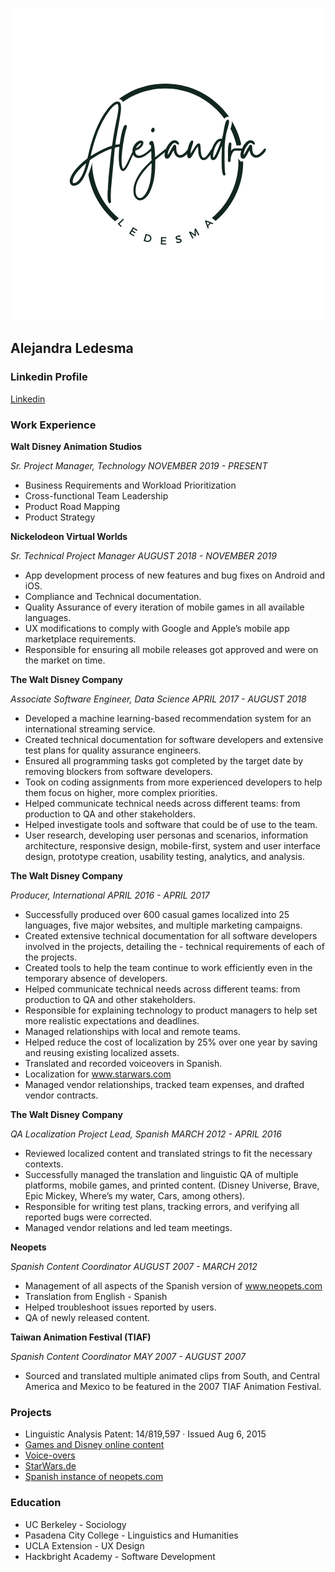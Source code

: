 

![Logo](/images/Ale.png)

## Alejandra Ledesma

### Linkedin Profile
[Linkedin](https://www.linkedin.com/in/ledesmaalejandra/)


### Work Experience

**Walt Disney Animation Studios**

*Sr. Project Manager, Technology  NOVEMBER 2019 - PRESENT*
- Business Requirements and Workload Prioritization
- Cross-functional Team Leadership
- Product Road Mapping
- Product Strategy

**Nickelodeon Virtual Worlds**

*Sr. Technical Project Manager AUGUST 2018 - NOVEMBER 2019*
- App development process of new features and bug fixes on Android and iOS. 
- Compliance and Technical documentation. 
- Quality Assurance of every iteration of mobile games in all available languages. 
- UX modifications to comply with Google and Apple’s mobile app marketplace requirements. 
- Responsible for ensuring all mobile releases got approved and were on the market on time. 


**The Walt Disney Company**

*Associate Software Engineer, Data Science  APRIL 2017 - AUGUST 2018*
- Developed a machine learning-based recommendation system for an international streaming service. 
- Created technical documentation for software developers and extensive test plans for quality assurance engineers. 
- Ensured all programming tasks got completed by the target date by removing blockers from software developers. 
- Took on coding assignments from more experienced developers to help them focus on higher, more complex priorities. 
- Helped communicate technical needs across different teams: from production to QA and other stakeholders. 
- Helped investigate tools and software that could be of use to the team. 
- User research, developing user personas and scenarios, information architecture, responsive design, mobile-first, system and user interface design, prototype creation, usability testing, analytics, and analysis.


**The Walt Disney Company**

*Producer, International APRIL 2016 - APRIL 2017*
-  Successfully produced over 600 casual games localized into 25 languages, five major websites, and multiple marketing campaigns. 
- Created extensive technical documentation for all software developers involved in the projects, detailing the - technical requirements of each of the projects. 
- Created tools to help the team continue to work efficiently even in the temporary absence of developers. 
- Helped communicate technical needs across different teams: from production to QA and other stakeholders. 
- Responsible for explaining technology to product managers to help set more realistic expectations and deadlines. 
- Managed relationships with local and remote teams. 
- Helped reduce the cost of localization by 25% over one year by saving and reusing existing localized assets. 
- Translated and recorded voiceovers in Spanish. 
- Localization for www.starwars.com 
- Managed vendor relationships, tracked team expenses, and drafted vendor contracts. 


**The Walt Disney Company**

*QA Localization Project Lead, Spanish  MARCH 2012 - APRIL 2016*
- Reviewed localized content and translated strings to fit the necessary contexts. 
- Successfully managed the translation and linguistic QA of multiple platforms, mobile games, and printed content. (Disney Universe, Brave, Epic Mickey, Where’s my water, Cars, among others). 
- Responsible for writing test plans, tracking errors, and verifying all reported bugs were corrected. 
- Managed vendor relations and led team meetings. 

**Neopets**

*Spanish Content Coordinator AUGUST 2007 - MARCH 2012*
- Management of all aspects of the Spanish version of www.neopets.com 
- Translation from English - Spanish 
- Helped troubleshoot issues reported by users. 
- QA of newly released content.


**Taiwan Animation Festival (TIAF)**

*Spanish Content Coordinator MAY 2007 - AUGUST 2007*
- Sourced and translated multiple animated clips from South, and Central America and Mexico to be featured in the 2007 TIAF Animation Festival. 


### Projects
- Linguistic Analysis Patent: 14/819,597 · Issued Aug 6, 2015
- [Games and Disney online content](https://aja.disney.com/)
- [Voice-overs](https://video.disney.com/watch/dise-o-de-u-as-de-extraterrestres-de-toy-story-toy-story-alien-nails-disney-pixar-5208358f7af09450718d0e06)
- [StarWars.de](https://www.disney.de/)
- [Spanish instance of neopets.com](https://www.neopets.com/)

### Education
- UC Berkeley - Sociology
- Pasadena City College - Linguistics and Humanities
- UCLA Extension - UX Design
- Hackbright Academy - Software Development

